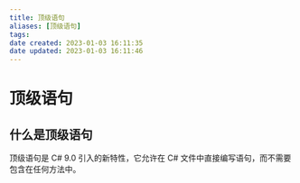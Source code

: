 ```yaml
---
title: 顶级语句
aliases: [顶级语句]
tags:
date created: 2023-01-03 16:11:35
date updated: 2023-01-03 16:11:46
---
```


# 顶级语句

## 什么是顶级语句

顶级语句是 C# 9.0 引入的新特性，它允许在 C# 文件中直接编写语句，而不需要包含在任何方法中。
